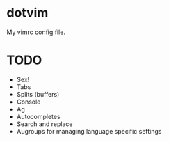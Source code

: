 # dotvim
My vimrc config file.

# TODO

+ Sex!
+ Tabs
+ Splits (buffers)
+ Console
+ Ag
+ Autocompletes
+ Search and replace
+ Augroups for managing language specific settings
